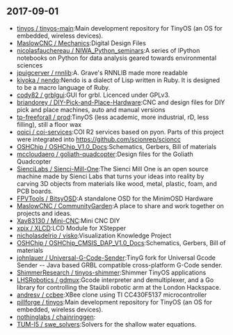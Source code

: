 ## 2017-09-01

* [tinyos / tinyos-main](https://github.com/tinyos/tinyos-main):Main development repository for TinyOS (an OS for embedded, wireless devices).
* [MaslowCNC / Mechanics](https://github.com/MaslowCNC/Mechanics):Digital Design Files
* [nicolasfauchereau / NIWA_Python_seminars](https://github.com/nicolasfauchereau/NIWA_Python_seminars):A series of IPython notebooks on Python for data analysis geared towards environmental sciences
* [jpuigcerver / rnnlib](https://github.com/jpuigcerver/rnnlib):A. Grave's RNNLIB made more readable
* [kiyoka / nendo](https://github.com/kiyoka/nendo):Nendo is a dialect of Lisp written in Ruby. It is designed to be a macro language of Ruby.
* [cody82 / grblgui](https://github.com/cody82/grblgui):GUI for grbl. Licenced under GPLv3.
* [briandorey / DIY-Pick-and-Place-Hardware](https://github.com/briandorey/DIY-Pick-and-Place-Hardware):CNC and design files for DIY pick and place machines, auto and manual versions
* [tp-freeforall / prod](https://github.com/tp-freeforall/prod):TinyOS (less academic, more industrial, rD, less filling), still a floor wax
* [ooici / coi-services](https://github.com/ooici/coi-services):COI R2 services based on pyon. Parts of this project were integrated into https://github.com/scionrep/scioncc
* [OSHChip / OSHChip_V1.0_Docs](https://github.com/OSHChip/OSHChip_V1.0_Docs):Schematics, Gerbers, Bill of materials
* [mccloudaero / goliath-quadcopter](https://github.com/mccloudaero/goliath-quadcopter):Design files for the Goliath Quadcopter
* [SienciLabs / Sienci-Mill-One](https://github.com/SienciLabs/Sienci-Mill-One):The Sienci Mill One is an open source machine made by Sienci Labs that turns your ideas into reality by carving 3D objects from materials like wood, metal, plastic, foam, and PCB boards.
* [FPVTools / BitsyOSD](https://github.com/FPVTools/BitsyOSD):A standalone OSD for the MinimOSD Hardware
* [MaslowCNC / CommunityGarden](https://github.com/MaslowCNC/CommunityGarden):A place to share and work together on projects and ideas.
* [Xav83130 / Mini-CNC](https://github.com/Xav83130/Mini-CNC):Mini CNC DIY
* [xpix / XLCD](https://github.com/xpix/XLCD):LCD Module for XStepper
* [nicholasdelrio / visko](https://github.com/nicholasdelrio/visko):Visualization Knowledge Project
* [OSHChip / OSHChip_CMSIS_DAP_V1.0_Docs](https://github.com/OSHChip/OSHChip_CMSIS_DAP_V1.0_Docs):Schematics, Gerbers, Bill of materials
* [johnlauer / Universal-G-Code-Sender](https://github.com/johnlauer/Universal-G-Code-Sender):TinyG fork for Universal Gcode Sender -- Java based GRBL compatible cross-platform G-Code sender.
* [ShimmerResearch / tinyos-shimmer](https://github.com/ShimmerResearch/tinyos-shimmer):Shimmer TinyOS applications
* [LHSRobotics / gdmux](https://github.com/LHSRobotics/gdmux):Gcode interpreter and demultiplexer, and a Go library for controlling the Staübli robotic arm at the London Hackspace.
* [andresv / ccbee](https://github.com/andresv/ccbee):XBee clone using TI CC430F5137 microcontroller
* [pillforge / tinyos](https://github.com/pillforge/tinyos):Main development repository for TinyOS (an OS for embedded, wireless devices).
* [nothinglabs / chainringgen](https://github.com/nothinglabs/chainringgen):
* [TUM-I5 / swe_solvers](https://github.com/TUM-I5/swe_solvers):Solvers for the shallow water equations.
